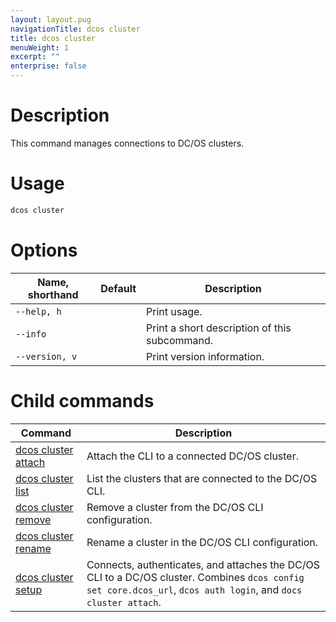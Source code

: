 ```yaml
---
layout: layout.pug
navigationTitle: dcos cluster
title: dcos cluster
menuWeight: 1
excerpt: ""
enterprise: false
---
```

<!-- This source repo for this topic is https://github.com/dcos/dcos-docs -->

# Description

This command manages connections to DC/OS clusters.

# Usage

```bash
dcos cluster
```

# Options

| Name, shorthand | Default | Description                                   |
| --------------- | ------- | --------------------------------------------- |
| `--help, h`     |         | Print usage.                                  |
| `--info`        |         | Print a short description of this subcommand. |
| `--version, v`  |         | Print version information.                    |

# Child commands

| Command                                                                              | Description                                                                                                                                                     |
| ------------------------------------------------------------------------------------ | --------------------------------------------------------------------------------------------------------------------------------------------------------------- |
| [dcos cluster attach](/1.10/cli/command-reference/dcos-cluster/dcos-cluster-attach/) | Attach the CLI to a connected DC/OS cluster.                                                                                                                    |
| [dcos cluster list](/1.10/cli/command-reference/dcos-cluster/dcos-cluster-list/)     | List the clusters that are connected to the DC/OS CLI.                                                                                                          |
| [dcos cluster remove](/1.10/cli/command-reference/dcos-cluster/dcos-cluster-remove/) | Remove a cluster from the DC/OS CLI configuration.                                                                                                              |
| [dcos cluster rename](/1.10/cli/command-reference/dcos-cluster/dcos-cluster-rename/) | Rename a cluster in the DC/OS CLI configuration.                                                                                                                |
| [dcos cluster setup](/1.10/cli/command-reference/dcos-cluster/dcos-cluster-setup/)   | Connects, authenticates, and attaches the DC/OS CLI to a DC/OS cluster. Combines `dcos config set core.dcos_url`, `dcos auth login`, and `docs cluster attach`. |